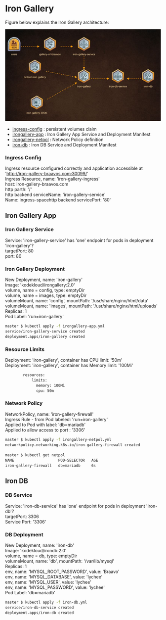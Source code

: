 # Iron Gallery

Figure below explains the Iron Gallery architecture:

![Figure-Bravo](https://github.com/mhshamim/Game-of-Pods/blob/master/scenarios/Game-of-Pods-IronGallery-Deploy.JPG)

* [ingress-config](gallery-ingress.yml) : persistent volumes claim
* [irongallery-app](irongallery-app.yml) : Iron Gallery App Service and Deployment Manifest
* [irongallery-netpol](irongallery-netpol.yml) : Network Policy definition
* [iron-db](iron-db.yml) : Iron DB Service and Deployment Manifest


### Ingress Config

Ingress resource configured correctly and application accessible at 'http://iron-gallery-braavos.com:30099/'  \
Ingress Resource, name: 'iron-gallery-ingress'  \
host: iron-gallery-braavos.com  \
http parth: '/'  \
http backend serviceName: 'iron-gallery-service'  \
Name: ingress-spacehttp backend servicePort: '80'  

## Iron Gallery App

### Iron Gallery Service

Service: 'iron-gallery-service' has 'one' endpoint for pods in deployment 'iron-gallery'?  \
targetPort: 80  \
port: 80  

### Iron Gallery Deployment

New Deployment, name: 'iron-gallery'  \
Image: 'kodekloud/irongallery:2.0'  \
volume, name = config, type: emptyDir  \
volume, name = images, type: emptyDir  \
volumeMount, name: 'config', mountPath: '/usr/share/nginx/html/data'  \
volumeMount, name: 'images', mountPath: '/usr/share/nginx/html/uploads'  \
Replicas: 1  \
Pod Label: 'run=iron-gallery'  

```sh
master $ kubectl apply -f irongallery-app.yml
service/iron-gallery-service created
deployment.apps/iron-gallery created
```

### Resource Limits

Deployment: 'iron-gallery', container has CPU limit: '50m'  \
Deployment: 'iron-gallery', container has Memory limit: '100Mi'

```sh
        resources:
            limits:
              memory: 100Mi
              cpu: 50m
```

### Network Policy

NetworkPolicy, name: 'iron-gallery-firewall'  \
Ingress Rule - from Pod labeled: 'run=iron-gallery'  \
Applied to Pod with label: 'db=mariadb'  \
Applied to allow access to port : '3306'  

```sh
master $ kubectl apply -f irongallery-netpol.yml
networkpolicy.networking.k8s.io/iron-gallery-firewall created

master $ kubectl get netpol
NAME                    POD-SELECTOR   AGE
iron-gallery-firewall   db=mariadb     6s
```

## Iron DB

### DB Service

Service: 'iron-db-service' has 'one' endpoint for pods in deployment 'iron-db'?  \
targetPort: 3306  \
Service Port: '3306'  

### DB Deployment

New Deployment, name: 'iron-db'  \
Image: 'kodekloud/irondb:2.0'  \
volume, name = db, type: emptyDir  \
volumeMount, name: 'db', mountPath: '/var/lib/mysql'  \
Replicas: 1  \
env, name: 'MYSQL_ROOT_PASSWORD', value: 'Braavo'  \
env, name: 'MYSQL_DATABASE', value: 'lychee'  \
env, name: 'MYSQL_USER', value: 'lychee'  \
env, name: 'MYSQL_PASSWORD', value: 'lychee'  \
Pod Label: 'db=mariadb'  

```sh
master $ kubectl apply -f iron-db.yml
service/iron-db-service created
deployment.apps/iron-db created
```